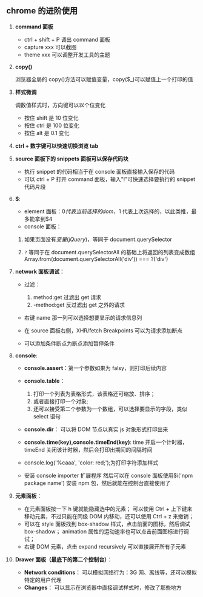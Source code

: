## chrome 的进阶使用

1. **command 面板**

   - ctrl + shift + P 调出 command 面板
   - capture xxx 可以截图
   - theme xxx 可以调整开发工具的主题

2. **copy()**

   浏览器全局的 copy()方法可以赋值变量，copy($\_)可以赋值上一个打印的值

3. **样式微调**

   调数值样式时，方向键可以以个位变化

   - 按住 shift 是 10 位变化
   - 按住 ctrl 是 100 位变化
   - 按住 alt 是 0.1 变化

4. **ctrl + 数字键可以快速切换浏览 tab**

5. **source 面板下的 snippets 面板可以保存代码块**

   - 执行 snippet 的代码相当于在 console 面板直接输入保存的代码
   - 可以 ctrl + P 打开 command 面板，输入"!"可快速选择要执行的 snippet 代码片段

6. **$**:

   - element 面板：$0 代表当前选择的 dom，$1 代表上次选择的，以此类推，最多能拿到$4
   - console 面板：

   1. 如果页面没有$变量(jQuery)，$等同于 document.querySelector

   2. `?` 等同于在 document.querySelectorAll 的基础上将返回的列表变成数组
      Array.from(document.querySelectorAll('div')) === ?('div')

7. **network 面板调试**：

   - 过滤：

     1. method:get 过滤出 get 请求
     2. -method:get 反过滤出 get 之外的请求

   - 右键 name 那一列可以选择想要显示的请求信息列
   - 在 source 面板右侧，XHR/fetch Breakpoints 可以为请求添加断点

   - 可以添加条件断点为断点添加暂停条件

8. **console**:

   - **console.assert**：第一个参数如果为 falsy，则打印后续内容
   - **console.table**：
     1. 打印一个列表为表格形式，该表格还可缩放、排序；
     2. 或者直接打印一个对象;
     3. 还可以接受第二个参数为一个数组，可以选择要显示的字段，类似 select 语句
   - **console.dir**：
     可以将 DOM 节点以真实 js 对象形式打印出来
   - **console.time(key),console.timeEnd(key)**:
     time 开启一个计时器，timeEnd 关闭该计时器，然后会打印出期间的间隔时间

   - console.log('%caaa', 'color: red;');为打印字符添加样式

   - 安装 console importer 扩展程序
     然后可以在 console 面板使用$i('npm package name') 安装 npm 包，然后就能在控制台直接使用了

9. **元素面板**：

   - 在元素面板按一下 h 键就能隐藏选中的元素；
     可以使用 Ctrl + 上下键来移动元素，不过只能在同级 DOM 内移动，还可以使用 Ctrl + z 来撤销；
   - 可以在 style 面板找到 box-shadow 样式，点击前面的图标，然后调试 box-shadow；
     animation 属性的运动速率也可以点击前面图标进行调试；
   - 右键 DOM 元素，点击 expand recursively 可以直接展开所有子元素

10. **Drawer 面板（最底下的第二个控制台）**：
    - **Network conditions**：
      可以模拟网络行为：3G 网、离线等，还可以模拟特定的用户代理
    - **Changes**：
      可以显示在浏览器中直接调试样式时，修改了那些地方
